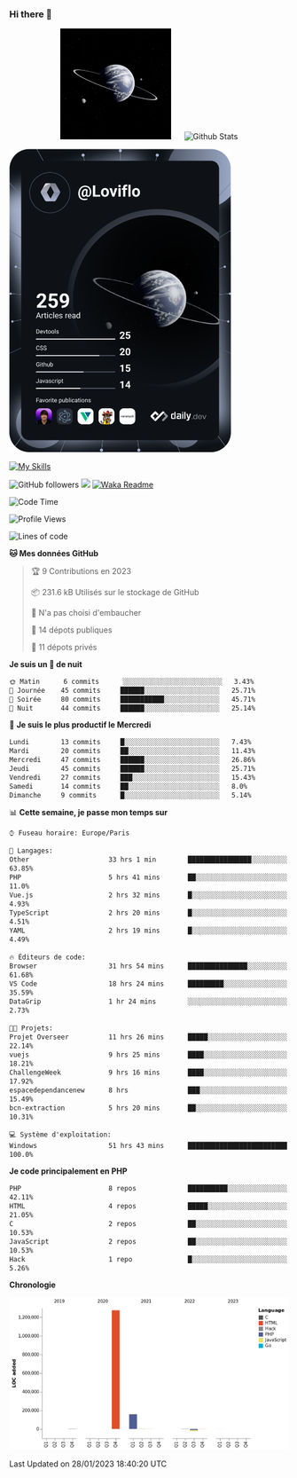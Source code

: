 ### Hi there 👋

<p align="center">
  <img src="https://github.com/Loviflo/Loviflo/blob/main/img/portrait.jpg" alt="Loviflo" height="200" style="margin-right: 20px"/>
  <img src="https://github-readme-stats.vercel.app/api?username=Loviflo&show_icons=true&theme=graywhite" alt="Github Stats" />
</p>

<a href="https://app.daily.dev/loviflo"><img src="https://github.com/loviflo/loviflo/blob/main/devcard.svg" width="400" alt="Loviflo's Dev Card"/></a>


[![My Skills](https://skillicons.dev/icons?i=php,laravel,symfony,mysql,js,ts,html,css,sass,angular,docker,webpack,vscode,figma,git,github,gitlab)](https://skillicons.dev)


![GitHub followers](https://img.shields.io/github/followers/Loviflo?label=Follow&style=social)
![](https://visitor-badge.glitch.me/badge?page_id=Loviflo.Loviflo)
[![Waka Readme](https://github.com/Loviflo/Loviflo/actions/workflows/update-stats.yml/badge.svg)](https://github.com/Loviflo/Loviflo/actions/workflows/update-stats.yml)

<!--START_SECTION:waka-->
![Code Time](http://img.shields.io/badge/Code%20Time-901%20hrs%2016%20mins-blue)

![Profile Views](http://img.shields.io/badge/Vues%20du%20profil-0-blue)

![Lines of code](https://img.shields.io/badge/Depuis%20Hello%20World%2C%20j%27ai%20%C3%A9crit-1%20Million%20Lignes%20de%20code-blue)

**🐱 Mes données GitHub** 

> 🏆 9 Contributions en 2023
 > 
> 📦 231.6 kB Utilisés sur le stockage de GitHub 
 > 
> 🚫 N'a pas choisi d'embaucher
 > 
> 📜 14 dépots publiques 
 > 
> 🔑 11 dépots privés  
 > 
**Je suis un 🦉 de nuit** 

```text
🌞 Matin      6 commits      ░░░░░░░░░░░░░░░░░░░░░░░░░   3.43% 
🌆 Journée    45 commits     ██████░░░░░░░░░░░░░░░░░░░   25.71% 
🌃 Soirée     80 commits     ███████████░░░░░░░░░░░░░░   45.71% 
🌙 Nuit       44 commits     ██████░░░░░░░░░░░░░░░░░░░   25.14%

```
📅 **Je suis le plus productif le Mercredi** 

```text
Lundi        13 commits     █░░░░░░░░░░░░░░░░░░░░░░░░   7.43% 
Mardi        20 commits     ██░░░░░░░░░░░░░░░░░░░░░░░   11.43% 
Mercredi     47 commits     ██████░░░░░░░░░░░░░░░░░░░   26.86% 
Jeudi        45 commits     ██████░░░░░░░░░░░░░░░░░░░   25.71% 
Vendredi     27 commits     ███░░░░░░░░░░░░░░░░░░░░░░   15.43% 
Samedi       14 commits     ██░░░░░░░░░░░░░░░░░░░░░░░   8.0% 
Dimanche     9 commits      █░░░░░░░░░░░░░░░░░░░░░░░░   5.14%

```


📊 **Cette semaine, je passe mon temps sur** 

```text
⌚︎ Fuseau horaire: Europe/Paris

💬 Langages: 
Other                    33 hrs 1 min        ████████████████░░░░░░░░░   63.85% 
PHP                      5 hrs 41 mins       ██░░░░░░░░░░░░░░░░░░░░░░░   11.0% 
Vue.js                   2 hrs 32 mins       █░░░░░░░░░░░░░░░░░░░░░░░░   4.93% 
TypeScript               2 hrs 20 mins       █░░░░░░░░░░░░░░░░░░░░░░░░   4.51% 
YAML                     2 hrs 19 mins       █░░░░░░░░░░░░░░░░░░░░░░░░   4.49%

🔥 Éditeurs de code: 
Browser                  31 hrs 54 mins      ███████████████░░░░░░░░░░   61.68% 
VS Code                  18 hrs 24 mins      █████████░░░░░░░░░░░░░░░░   35.59% 
DataGrip                 1 hr 24 mins        ░░░░░░░░░░░░░░░░░░░░░░░░░   2.73%

🐱‍💻 Projets: 
Projet Overseer          11 hrs 26 mins      █████░░░░░░░░░░░░░░░░░░░░   22.14% 
vuejs                    9 hrs 25 mins       ████░░░░░░░░░░░░░░░░░░░░░   18.21% 
ChallengeWeek            9 hrs 16 mins       ████░░░░░░░░░░░░░░░░░░░░░   17.92% 
espacedependancenew      8 hrs               ███░░░░░░░░░░░░░░░░░░░░░░   15.49% 
bcn-extraction           5 hrs 20 mins       ██░░░░░░░░░░░░░░░░░░░░░░░   10.31%

💻 Système d'exploitation: 
Windows                  51 hrs 43 mins      █████████████████████████   100.0%

```

**Je code principalement en PHP** 

```text
PHP                      8 repos             ██████████░░░░░░░░░░░░░░░   42.11% 
HTML                     4 repos             █████░░░░░░░░░░░░░░░░░░░░   21.05% 
C                        2 repos             ██░░░░░░░░░░░░░░░░░░░░░░░   10.53% 
JavaScript               2 repos             ██░░░░░░░░░░░░░░░░░░░░░░░   10.53% 
Hack                     1 repo              █░░░░░░░░░░░░░░░░░░░░░░░░   5.26%

```


**Chronologie**

![Chart not found](https://raw.githubusercontent.com/Loviflo/Loviflo/main/charts/bar_graph.png) 


 Last Updated on 28/01/2023 18:40:20 UTC
<!--END_SECTION:waka-->
